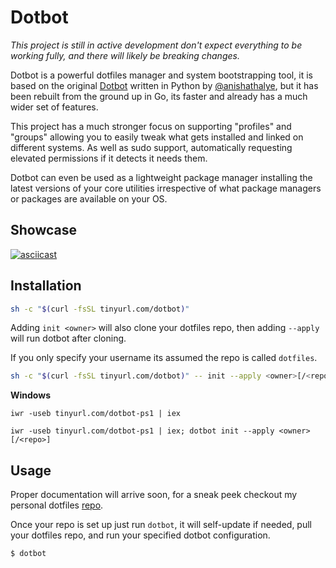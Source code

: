 # Dotbot

*This project is still in active development don't expect everything to be working fully, and there will likely be breaking changes.*

Dotbot is a powerful dotfiles manager and system bootstrapping tool, it is based on the original [Dotbot](https://github.com/anishathalye/dotbot) written in Python by [@anishathalye](https://github.com/anishathalye), but it has been rebuilt from the ground up in Go, its faster and already has a much wider set of features.

This project has a much stronger focus on supporting "profiles" and "groups" allowing you to easily tweak what gets installed and linked on different systems. As well as sudo support, automatically requesting elevated permissions if it detects it needs them.

Dotbot can even be used as a lightweight package manager installing the latest versions of your core utilities irrespective of what package managers or packages are available on your OS.

## Showcase

[![asciicast](https://asciinema.org/a/462686.svg)](https://asciinema.org/a/462686)

## Installation

```bash
sh -c "$(curl -fsSL tinyurl.com/dotbot)"
```

Adding `init <owner>` will also clone your dotfiles repo, then adding `--apply` will run dotbot after cloning.

If you only specify your username its assumed the repo is called `dotfiles`.

```bash
sh -c "$(curl -fsSL tinyurl.com/dotbot)" -- init --apply <owner>[/<repo>]
```

**Windows**

```pwsh
iwr -useb tinyurl.com/dotbot-ps1 | iex
```

```pwsh
iwr -useb tinyurl.com/dotbot-ps1 | iex; dotbot init --apply <owner>[/<repo>]
```

## Usage

Proper documentation will arrive soon, for a sneak peek checkout my personal dotfiles [repo](https://github.com/jcwillox/dotfiles).

Once your repo is set up just run `dotbot`, it will self-update if needed, pull your dotfiles repo, and run your specified dotbot configuration.

```bash
$ dotbot
```
